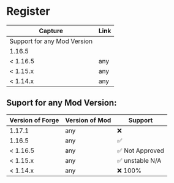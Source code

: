 # Register
| Capture                     | Link             |
| --------------------------- | ---------------- |
| Support for any Mod Version |  |
| 1.16.5           |  |
| < 1.16.5         | any              |
| < 1.15.x         | any              |
| < 1.14.x         | any              |

## Suport for any Mod Version:

| Version of Forge | Version of Mod   | Support         |
| ---------------- | ---------------- | --------------- |
| 1.17.1           | any              | :x:             |
| 1.16.5           | any              | ✅              |
| < 1.16.5         | any              | ✅ Not Approved |
| < 1.15.x         | any              | ✅ unstable N/A |
| < 1.14.x         | any              | :x: 100%        |
